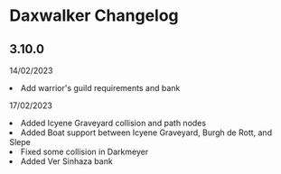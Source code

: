 # Daxwalker Changelog

## 3.10.0
14/02/2023
<li>Add warrior's guild requirements and bank

17/02/2023
  <li>Added Icyene Graveyard collision and path nodes
  <li>Added Boat support between Icyene Graveyard, Burgh de Rott, and Slepe
  <li>Fixed some collision in Darkmeyer
  <li>Added Ver Sinhaza bank
